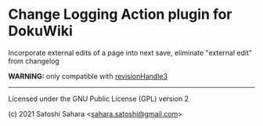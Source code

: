 Change Logging Action plugin for DokuWiki
=========================================

Incorporate external edits of a page into next save, eliminate "external edit" from changelog

**WARNING:** only compatible with [revisionHandle3](https://github.com/ssahara/dokuwiki/tree/revisionHandle3)


----
Licensed under the GNU Public License (GPL) version 2

(c) 2021 Satoshi Sahara \<sahara.satoshi@gmail.com>

